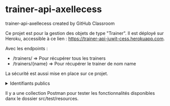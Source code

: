 # trainer-api-axellecess
trainer-api-axellecess created by GitHub Classroom

Ce projet est pour la gestion des objets de type "Trainer".
Il est déployé sur Heroku, accessible à ce lien : https://trainer-api-juwit-cess.herokuapp.com.

Avec les endpoints :
- /trainers/ => Pour récupérer tous les trainers
- /trainers/{name} => Pour récupérer le trainer de nom name

La sécurité est aussi mise en place sur ce projet.
<details>
  <summary>Identifiants publics</summary>
  
  ```javascript
  userName = user
  password = 4fca73f0-c17d-4039-9b85-a00197e2322a 
  ```
  
</details>

Il y a une collection Postman pour tester les fonctionnalités disponibles danx le dossier src/test/resources.
